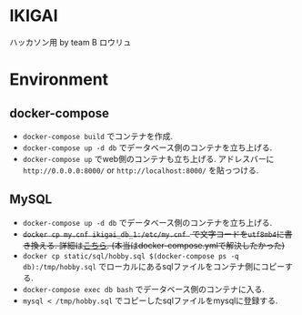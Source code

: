 # IKIGAI
ハッカソン用 by team B ロウリュ

# Environment
## docker-compose
- `docker-compose build` でコンテナを作成.
- `docker-compose up -d db` でデータベース側のコンテナを立ち上げる.
- `docker-compose up` でweb側のコンテナも立ち上げる. アドレスバーに `http://0.0.0.0:8000/` or `http://localhost:8000/` を貼っつける.

## MySQL
- `docker-compose up -d db` でデータベース側のコンテナを立ち上げる.
- ~~`docker cp my.cnf ikigai_db_1:/etc/my.cnf ` で文字コードを`utf8mb4`に書き換える. 詳細は[こちら](https://qiita.com/decoch/items/bfa125ae45c16811536a). (本当はdocker-compose.ymlで解決したかった)~~
- `docker cp static/sql/hobby.sql $(docker-compose ps -q db):/tmp/hobby.sql` でローカルにあるsqlファイルをコンテナ側にコピーする.
- `docker-compose exec db bash` でデータベース側のコンテナに入る.
- `mysql < /tmp/hobby.sql` でコピーしたsqlファイルをmysqlに登録する.

